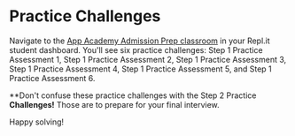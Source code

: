 # Practice Challenges

Navigate to the [App Academy Admission Prep classroom](https://repl.it/student/classrooms/3537) in your Repl.it student
dashboard. You'll see six practice challenges: Step 1 Practice Assessment 1, Step 1 Practice Assessment 2, Step 1 Practice Assessment 3, Step 1 Practice Assessment 4, Step 1 Practice Assessment 5, and Step 1 Practice Assessment 6.

**Don't confuse these practice challenges with the Step 2 Practice
**Challenges!** Those are to prepare for your final interview.

Happy solving!

